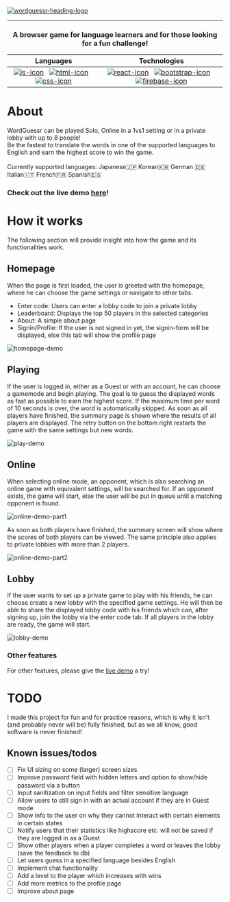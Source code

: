 [![wordguessr-heading-logo](https://github.com/user-attachments/assets/2b45a44d-41b0-46c0-8fa9-56b6a1a3bc4f)](https://INSERTLINKHERE.com)
<hr/>


### <p align="center">A browser game for language learners and for those looking for a fun challenge!</p>
<div align="center">
  
|Languages|Technologies| 
|:---:|:---:|
|[![js-icon](https://skillicons.dev/icons?i=js)](https://en.wikipedia.org/wiki/JavaScript)&nbsp;&nbsp;&nbsp;[![html-icon](https://skillicons.dev/icons?i=html)](https://en.wikipedia.org/wiki/HTML)&nbsp;&nbsp;&nbsp;[![css-icon](https://skillicons.dev/icons?i=css)](https://en.wikipedia.org/wiki/CSS)|[![react-icon](https://skillicons.dev/icons?i=react)](https://react.dev/)&nbsp;&nbsp;&nbsp;[![bootstrap-icon](https://skillicons.dev/icons?i=bootstrap)](https://getbootstrap.com/)&nbsp;&nbsp;&nbsp;[![firebase-icon](https://skillicons.dev/icons?i=firebase)](https://firebase.google.com/)|
</div>

# About
WordGuessr can be played Solo, Online in a 1vs1 setting or in a private lobby with up to 8 people!<br/>
Be the fastest to translate the words in one of the supported languages to English and earn the highest score to win the game.<br/><br/>
Currently supported languages: Japanese🇯🇵 Korean🇰🇷 German 🇩🇪 Italian🇮🇹 French🇫🇷 Spanish🇪🇸

### Check out the live demo [here](https://INSERTLINKHERE.com)!

# How it works
The following section will provide insight into how the game and its functionalities work.
## Homepage
When the page is first loaded, the user is greeted with the homepage, where he can choose the game settings or navigate to other tabs.
- Enter code: Users can enter a lobby code to join a private lobby
- Leaderboard: Displays the top 50 players in the selected categories
- About: A simple about page
- Signin/Profile: If the user is not signed in yet, the signin-form will be displayed, else this tab will show the profile page 

![homepage-demo](https://github.com/user-attachments/assets/468b3293-e641-4199-8b9c-ef42622a4d75)

## Playing
If the user is logged in, either as a Guest or with an account, he can choose a gamemode and begin playing. The goal is to guess the displayed words as fast as possible to earn the highest score. If the maximum time per word of 10 seconds is over, the word is automatically skipped. As soon as all players have finished, the summary page is shown where the results of all players are displayed. The retry button on the bottom right restarts the game with the same settings but new words.

![play-demo](https://github.com/user-attachments/assets/c1f7bc4e-ad2a-4be8-a06e-97077407c642)

## Online
When selecting online mode, an opponent, which is also searching an online game with equivalent settings, will be searched for. If an opponent exists, the game will start, else the user will be put in queue until a matching opponent is found.

![online-demo-part1](https://github.com/user-attachments/assets/5fcb9019-fece-4e19-a3c1-5cdf43deb38f)

As soon as both players have finished, the summary screen will show where the scores of both players can be viewed. The same principle also applies to private lobbies with more than 2 players.

![online-demo-part2](https://github.com/user-attachments/assets/5a7a1f71-560a-4b2a-b6f5-1c998ac29039)

## Lobby
If the user wants to set up a private game to play with his friends, he can choose create a new lobby with the specified game settings. He will then be able to share the displayed lobby code with his friends which can, after signing up, join the lobby via the enter code tab. If all players in the lobby are ready, the game will start. 

![lobby-demo](https://github.com/user-attachments/assets/5ede70b1-b0cb-49df-aa6a-bace362ea756)

### Other features
For other features, please give the [live demo](https://INSERTLINKHERE.com) a try!

# TODO
I made this project for fun and for practice reasons, which is why it isn't (and probably never will be) fully finished, but as we all know, good software is never finished!
## Known issues/todos
- [ ] Fix UI sizing on some (larger) screen sizes
- [ ] Improve password field with hidden letters and option to show/hide password via a button
- [ ] Input sanitization on input fields and filter sensitive language
- [ ] Allow users to still sign in with an actual account if they are in Guest mode
- [ ] Show info to the user on why they cannot interact with certain elements in certain states
- [ ] Notify users that their statistics like highscore etc. will not be saved if they are logged in as a Guest
- [ ] Show other players when a player completes a word or leaves the lobby (save the feedback to db)
- [ ] Let users guess in a specified language besides English
- [ ] Implement chat functionality
- [ ] Add a level to the player which increases with wins
- [ ] Add more metrics to the profile page
- [ ] Improve about page
